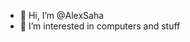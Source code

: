 - 👋 Hi, I’m @AlexSaha
- 👀 I’m interested in computers and stuff

<!---
AlexSaha/AlexSaha is a ✨ special ✨ repository because its `README.md` (this file) appears on your GitHub profile.
You can click the Preview link to take a look at your changes.
--->

